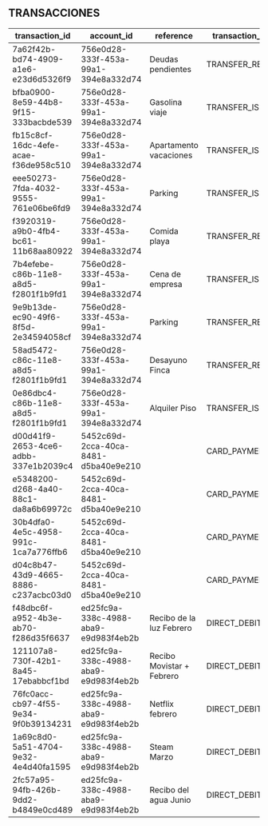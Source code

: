 
## TRANSACCIONES

| transaction_id | account_id | reference | transaction_subtype | issuer | beneficiary | operation_date | amount | currency_code | entry_type | transaction_type | customerId | cardAcceptorName | category | creditor | debtor |
|----------------|------------|-----------|---------------------|--------|-------------|----------------|--------|---------------|------------|------------------|------------|------------------|----------|----------|--------|
| 7a62f42b-bd74-4909-a1e6-e23d6d5326f9 | 756e0d28-333f-453a-99a1-394e8a332d74 | Deudas pendientes | TRANSFER_RECEIVED | Juan García Santos | María Núñez García | 2018-09-06T11:11:11.803 | 2000.000 | EUR | CREDIT | TRANSFER | | | | | |
| bfba0900-8e59-44b8-9f15-333bacbde539 | 756e0d28-333f-453a-99a1-394e8a332d74 | Gasolina viaje | TRANSFER_ISSUED | María Núñez García | Irene Sanz Castro | 2018-09-15T10:36:24.803 | 45.000 | EUR | DEBIT | TRANSFER | | | | | |
| fb15c8cf-16dc-4efe-acae-f36de958c510 | 756e0d28-333f-453a-99a1-394e8a332d74 | Apartamento vacaciones | TRANSFER_ISSUED | María Núñez García | Irene Sanz Castro | 2018-09-20T12:40:20.803 | 122.850 | EUR | DEBIT | TRANSFER | | | | | |
| eee50273-7fda-4032-9555-761e06be6fd9 | 756e0d28-333f-453a-99a1-394e8a332d74 | Parking | TRANSFER_ISSUED | María Núñez García | Irene Sanz Castro | 2018-09-23T10:36:24.803 | 120.000 | EUR | DEBIT | TRANSFER | | | | | |
| f3920319-a9b0-4fb4-bc61-11b68aa80922 | 756e0d28-333f-453a-99a1-394e8a332d74 | Comida playa | TRANSFER_RECEIVED | Irene Sanz Castro | María Núñez García | 2018-09-21T10:36:24.803 | 33.800 | EUR | CREDIT | TRANSFER | | | | | |
| 7b4efebe-c86b-11e8-a8d5-f2801f1b9fd1 | 756e0d28-333f-453a-99a1-394e8a332d74 | Cena de empresa | TRANSFER_ISSUED | María Núñez García | Irene Sanz Castro | 2018-10-02T20:36:24.803 | 10.000 | EUR | DEBIT | TRANSFER | | | | | |
| 9e9b13de-ec90-49f6-8f5d-2e34594058cf | 756e0d28-333f-453a-99a1-394e8a332d74 | Parking | TRANSFER_RECEIVED | Irene Sanz Castro | María Núñez García | 2018-10-02T10:36:24.803 | 200.250 | EUR | CREDIT | TRANSFER | | | | | |
| 58ad5472-c86c-11e8-a8d5-f2801f1b9fd1 | 756e0d28-333f-453a-99a1-394e8a332d74 | Desayuno Finca | TRANSFER_RECEIVED | Irene Sanz Castro | María Núñez García | 2018-10-03T15:06:24.803 | 12.50 | EUR | CREDIT | TRANSFER | | | | | |
| 0e86dbc4-c86b-11e8-a8d5-f2801f1b9fd1 | 756e0d28-333f-453a-99a1-394e8a332d74 | Alquiler Piso | TRANSFER_ISSUED | María Núñez García | Irene Sanz Castro | 2018-10-05T02:36:24.803 | 745.000 | EUR | DEBIT | TRANSFER | | | | | |
| d00d41f9-2653-4ce6-adbb-337e1b2039c4 | 5452c69d-2cca-40ca-8481-d5ba40e9e210 | | CARD_PAYMENT | | | 2020-01-09T10:56:15.697828Z | 10.99 | EUR | DEBIT | CARD | 5f156b42-410c-4d79-bfe8-1aa64dba1fc9 | STRADIVARIUSS Las Rozas | shop | | |
| e5348200-d268-4a40-88c1-da8a6b69972c | 5452c69d-2cca-40ca-8481-d5ba40e9e210 | | CARD_PAYMENT | | | 2020-02-09T10:56:15.697828Z | 12.99 | EUR | DEBIT | CARD | 5f156b42-410c-4d79-bfe8-1aa64dba1fc9 | STRADIVARIUSS Alacant | shop | | |
| 30b4dfa0-4e5c-4958-991c-1ca7a776ffb6 | 5452c69d-2cca-40ca-8481-d5ba40e9e210 | | CARD_PAYMENT | | | 2020-03-09T10:56:15.697828Z | 50.99 | EUR | DEBIT | CARD | 5f156b42-410c-4d79-bfe8-1aa64dba1fc9 | Nike Factory | shop | | |
| d04c8b47-43d9-4665-8886-c237acbc03d0 | 5452c69d-2cca-40ca-8481-d5ba40e9e210 | | CARD_PAYMENT | | | 2020-03-09T10:56:15.697828Z | 8.50 | EUR | DEBIT | CARD | 5f156b42-410c-4d79-bfe8-1aa64dba1fc9 | MCDONALDS LA PAZ | amenity | | |
| f48dbc6f-a952-4b3e-ab70-f286d35f6637 | ed25fc9a-338c-4988-aba9-e9d983f4eb2b | Recibo de la luz Febrero | DIRECT_DEBIT_DEBITED | | | 2020-02-09T08:39:47Z | 24.30 | EUR | DEBIT | DIRECT_DEBIT | | | Suministros | Iberdrola S.A | Jorge Perez |
| 121107a8-730f-42b1-8a45-17ebabbcf1bd | ed25fc9a-338c-4988-aba9-e9d983f4eb2b | Recibo Movistar + Febrero | DIRECT_DEBIT_DEBITED | | | 2020-09-19T08:39:47Z | 15.80 | EUR | DEBIT | DIRECT_DEBIT | | | Entretenimiento | Telefonica S.A | Jorge Perez |
| 76fc0acc-cb97-4f55-9e34-9f0b39134231 | ed25fc9a-338c-4988-aba9-e9d983f4eb2b | Netflix febrero | DIRECT_DEBIT_DEBITED | | | 2020-09-19T08:39:47Z | 12.38 | EUR | DEBIT | DIRECT_DEBIT | | | Entretenimiento | Netflix S.A | Jorge Perez |
| 1a69c8d0-5a51-4704-9e32-4e4d40fa1595 | ed25fc9a-338c-4988-aba9-e9d983f4eb2b | Steam Marzo | DIRECT_DEBIT_DEBITED | | | 2020-09-19T08:39:47Z | 5.28 | EUR | DEBIT | DIRECT_DEBIT | | | Entretenimiento | Steam S.A | Jorge Perez |
| 2fc57a95-94fb-426b-9dd2-b4849e0cd489 | ed25fc9a-338c-4988-aba9-e9d983f4eb2b | Recibo del agua Junio | DIRECT_DEBIT_DEBITED | | | 2021-01-19T08:39:47Z | 7.23 | EUR | DEBIT | DIRECT_DEBIT | | | Suministros | Canal de Isabel II | Jorge Perez |